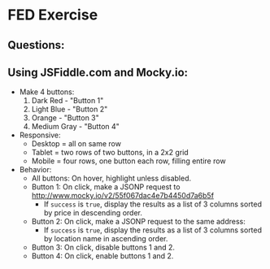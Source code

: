 
# FED Exercise

## Questions:

## Using JSFiddle.com and Mocky.io:

* Make 4 buttons:
  1. Dark Red - "Button 1"
  2. Light Blue - "Button 2"
  3. Orange - "Button 3"
  4. Medium Gray - "Button 4"
* Responsive:
  - Desktop = all on same row
  - Tablet = two rows of two buttons, in a 2x2 grid
  - Mobile = four rows, one button each row, filling entire row
* Behavior:
  - All buttons: On hover, highlight unless disabled.
  - Button 1: On click, make a JSONP request to http://www.mocky.io/v2/55f067dac4e7b4450d7a6b5f
    - If `success` is `true`, display the results as a list of 3 columns sorted by price in descending order.
  - Button 2: On click, make a JSONP request to the same address:
    - If `success` is `true`, display the results as a list of 3 columns sorted by location name in ascending order.
  - Button 3: On click, disable buttons 1 and 2.
  - Button 4: On click, enable buttons 1 and 2.
